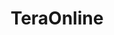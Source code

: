 ---
title: TeraOnline
crosslinks:
- teraoffline
- MMORPG
- ffxiv
- videos
- linux
- Serendipity
- Smite
- t
- Bad_Spelling
- Shaiya
- HonestPosts
---
